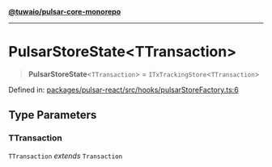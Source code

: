[**@tuwaio/pulsar-core-monorepo**](../../../README.md)

***

# PulsarStoreState\<TTransaction\>

> **PulsarStoreState**\<`TTransaction`\> = `ITxTrackingStore`\<`TTransaction`\>

Defined in: [packages/pulsar-react/src/hooks/pulsarStoreFactory.ts:6](https://github.com/TuwaIO/pulsar-core/blob/568e8f7aad5858def25ecc02e62f9c9bb25c693a/packages/pulsar-react/src/hooks/pulsarStoreFactory.ts#L6)

## Type Parameters

### TTransaction

`TTransaction` *extends* `Transaction`
